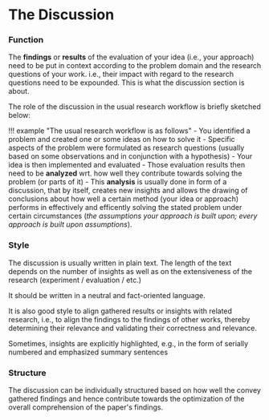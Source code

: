 # The Discussion


### Function

The **findings** or **results** of the evaluation of your idea (i.e., your approach) need to be put in context according to the problem domain and the research questions of your work. i.e., their impact with regard to the research questions need to be expounded. This is what the discussion section is about.

The role of the discussion in the usual research workflow is briefly sketched below:

!!! example "The usual research workflow is as follows"
    - You identified a problem and created one or some ideas on how to solve it
    - Specific aspects of the problem were formulated as research questions (usually based on some observations and in conjunction with a hypothesis)
    - Your idea is then implemented and evaluated 
    - Those evaluation results then need to be **analyzed** wrt. how well they contribute towards solving the problem (or parts of it)
    - This **analysis** is usually done in form of a discussion, that by itself, creates new insights and allows the drawing of conclusions about how well a certain method (your idea or approach) performs in effectively and efficently solving the stated problem under certain circumstances (*the assumptions your approach is built upon; every approach is built upon assumptions*).


### Style

The discussion is usually written in plain text.
The length of the text depends on the number of insights as well as on the extensiveness of the research (experiment / evaluation / etc.)

It should be written in a neutral and fact-oriented language.

It is also good style to align gathered results or insights with related research, i.e., to align the findings to the findings of other works, thereby determining their relevance and validating their correctness and relevance.

Sometimes, insights are explicitly highlighted, e.g., in the form of serially numbered and emphasized summary sentences 

### Structure

The discussion can be individually structured based on how well the convey gathered findings and hence contribute towards the optimization of the overall comprehension of the paper's findings.


